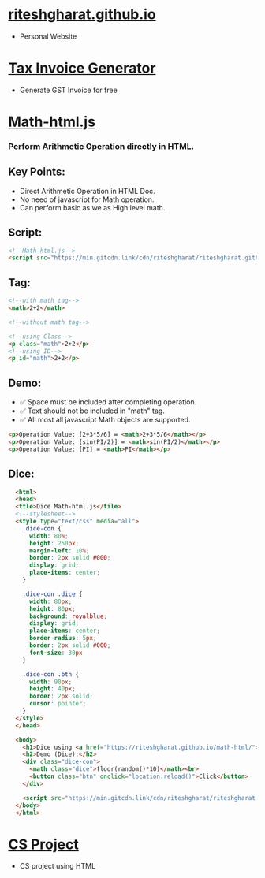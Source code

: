 # [riteshgharat.github.io](https://riteshgharat.github.io/)
* Personal Website

# [Tax Invoice Generator](https://riteshgharat.github.io/tig/)
* Generate GST Invoice for free

# [Math-html.js](https://riteshgharat.github.io/math-html/)
### Perform Arithmetic Operation directly in HTML.
## Key Points:
* Direct Arithmetic Operation in HTML Doc.
* No need of javascript for Math operation.
* Can perform basic as we as High level math.

## Script: 
```html
<!--Math-html.js-->
<script src="https://min.gitcdn.link/cdn/riteshgharat/riteshgharat.github.io/main/math-html/math.js"></script>
```
## Tag:
```html
<!--with math tag-->
<math>2+2</math>

<!--without math tag-->

<!--using Class-->
<p class="math">2+2</p>
<!--using ID-->
<p id="math">2+2</p>

```
## Demo:
* ✅️ Space must be included after completing operation.
* ✅️ Text should not be included in "math" tag.
* ✅️ All most all javascript Math objects are supported.

```html
<p>Operation Value: [2+3*5/6] = <math>2+3*5/6</math></p>
<p>Operation Value: [sin(PI/2)] = <math>sin(PI/2)</math></p>
<p>Operation Value: [PI] = <math>PI</math></p>
```
## Dice:
```html
  <html>
  <head>
  <ttle>Dice Math-html.js</tile>
  <!--stylesheet-->
  <style type="text/css" media="all">
    .dice-con {
      width: 80%;
      height: 250px;
      margin-left: 10%;
      border: 2px solid #000;
      display: grid;
      place-items: center;
    }

    .dice-con .dice {
      width: 80px;
      height: 80px;
      background: royalblue;
      display: grid;
      place-items: center;
      border-radius: 5px;
      border: 2px solid #000;
      font-size: 30px
    }

    .dice-con .btn {
      width: 90px;
      height: 40px;
      border: 2px solid;
      cursor: pointer;
    }
  </style>
  </head>

  <body>
    <h1>Dice using <a href="https://riteshgharat.github.io/math-html/">Math-html.js<a></h1>
    <h2>Demo (Dice):</h2>
    <div class="dice-con">
      <math class="dice">floor(random()*10)</math><br>
      <button class="btn" onclick="location.reload()">Click</button>
    </div>

    <script src="https://min.gitcdn.link/cdn/riteshgharat/riteshgharat.github.io/main/math-html/math.js"></script>
  </body>
  </html>
```

# [CS Project](https://riteshgharat.github.io/csproject)
* CS project using HTML